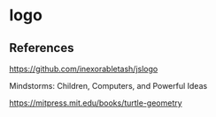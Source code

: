 # logo

## References

https://github.com/inexorabletash/jslogo

Mindstorms: Children, Computers, and Powerful Ideas

https://mitpress.mit.edu/books/turtle-geometry
